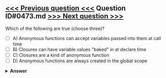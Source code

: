 [<<< Previous question <<<](0472.md)   Question ID#0473.md   [>>> Next question >>>](0474.md)
---

Which of the following are true (choose three)?

- [ ] A) Anonymous functions can accept variables passed into them at call time
- [ ] B) Closures can have variable values "baked" in at declare time
- [ ] C) Closures are a kind of anonymous function
- [ ] D) Anonymous functions are always created in the global scope

<details><summary><b>Answer</b></summary>
<p>
  Answer: <strong>A, B, C</strong>
</p>
</details>
